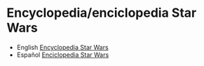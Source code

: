 # Encyclopedia/enciclopedia Star Wars

- English [Encyclopedia Star Wars](./README/english.md)
- Español [Enciclopedia Star Wars](./README/spanish.md)